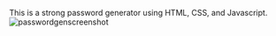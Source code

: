 This is a strong password generator using HTML, CSS, and Javascript.
![passwordgenscreenshot](https://user-images.githubusercontent.com/105268966/176764941-2e4df825-f5ae-4aea-86cc-7e3a32e25b07.jpg)

